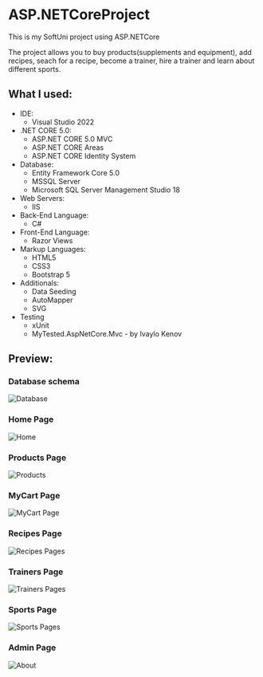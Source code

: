 # ASP.NETCoreProject
This is my SoftUni project using ASP.NETCore

The project allows you to buy products(supplements and equipment), add recipes, seach for a recipe, become a trainer, hire a trainer and learn about different sports.

What I used:
 --
 
- IDE:
    - Visual Studio 2022
- .NET CORE 5.0:
    - ASP.NET CORE 5.0 MVC
    - ASP.NET CORE Areas
    - ASP.NET CORE Identity System
- Database:
    - Entity Framework Core 5.0
    - MSSQL Server
    - Microsoft SQL Server Management Studio 18
- Web Servers:
    - IIS
- Back-End Language:
    - C#
- Front-End Language:
    - Razor Views
- Markup Languages:
    - HTML5
    - CSS3
    - Bootstrap 5
- Additionals:
    - Data Seeding
    - AutoMapper
    - SVG
- Testing
    - xUnit
    - MyTested.AspNetCore.Mvc - by Ivaylo Kenov

## Preview:

### Database schema
![Database](https://i.imgur.com/8dCFPeU.png)

### Home Page
![Home](https://i.imgur.com/k5PaL2K.png)

### Products Page
![Products](https://i.imgur.com/BcVzfwu.png)

### MyCart Page
![MyCart Page](https://i.imgur.com/RibUccr.png)

### Recipes Page
![Recipes Pages](https://i.imgur.com/vc8eGdj.png)

### Trainers Page
![Trainers Pages](https://i.imgur.com/6c4qXML.png)

### Sports Page
![Sports Pages](https://i.imgur.com/G8knSP1.png)

### Admin Page
![About](https://i.imgur.com/zkIB92r.png)